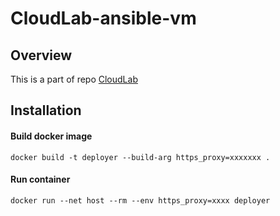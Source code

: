 # CloudLab-ansible-vm

## Overview
This is a part of repo [CloudLab](https://github.com/JinlongWukong/CloudLab)

## Installation

#### Build docker image
```
docker build -t deployer --build-arg https_proxy=xxxxxxx .
```
#### Run container
```
docker run --net host --rm --env https_proxy=xxxx deployer
```